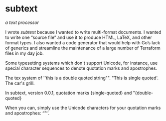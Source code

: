 # subtext

*a text processor*

I wrote *subtext* because I wanted to write multi-format documents. I wanted to write one “source file” and use it to produce HTML, LaTeX, and other format types. I also wanted a code generator that would help with Go’s lack of generics and streamline the maintenance of a large number of Terraform files in my day job.

Some typesetting systems which don't support Unicode,  for instance, use special character sequences to denote quotation marks and apostrophes.

The tex system of ''this is a double quoted string"". "This is single quoted'. The car's grill.

In subtext, version 0.0.1, quotation marks {single-quoted} and "{double-quoted}

When you can, simply use the Unicode characters for your quotation marks and apostrophes: “”‘’.

